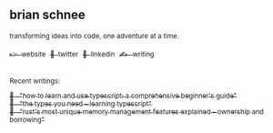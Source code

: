 ## brian schnee

<!-- links -->
<div>
  <sub><p>transforming ideas into code, one adventure at a time.</p></sub>
  <a href="https://schnee.dev/" target="_blank"><sub>👉 &nbsp;website</sub></a>&nbsp;
  <a href="https://twitter.com/schneedotdev" target="_blank"><sub>🐤 &nbsp;twitter</sub></a>&nbsp;
  <a href="https://linkedin.com/in/schneedotdev" target="_blank"><sub>🤝 &nbsp;linkedin</sub></a>&nbsp;
  <a href="https://schnee.dev/blogs" target="_blank"><sub>✍️ &nbsp; writing</sub></a>
</div>

<br />

<!-- technical writing -->
<div>
  <sub><p>Recent writings:</p></sub>
  <a href="https://www.schnee.dev/blogs/how-to-learn-and-use-typescript-a-comprehensive-beginners-guide"><sub>📖 &nbsp; "how to learn and use typescript: a comprehensive beginner's guide"</sub></a>
  <br />
  <a href="https://www.schnee.dev/blogs/the-types-you-need"><sub>💌 &nbsp; "the types you need - learning typescript"</sub></a>
  <br />
  <a href="https://www.schnee.dev/blogs/rusts-most-unique-memory-management-features-explained-ownership-and-borrowing"><sub>🦀 &nbsp; "rust's most unique memory management features explained - ownership and borrowing"</sub></a>
</div>
